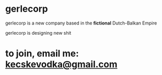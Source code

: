 # gerlecorp
gerlecorp is a new company based in the **fictional** Dutch-Balkan Empire

gerlecorp is designing new shit


# to join, email me: kecskevodka@gmail.com
